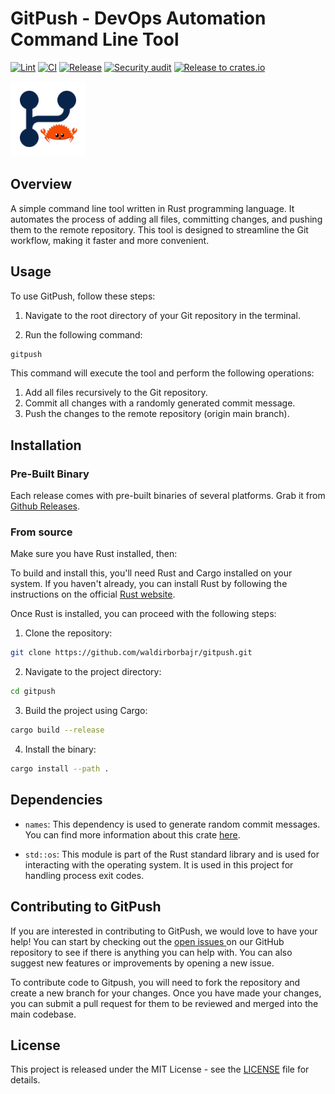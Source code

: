 # GitPush - DevOps Automation Command Line Tool

[![Lint](https://github.com/waldirborbajr/gitpush/actions/workflows/linter.yaml/badge.svg)](https://github.com/waldirborbajr/gitpush/actions/workflows/linter.yaml)
[![CI](https://github.com/waldirborbajr/gitpush/actions/workflows/ci.yaml/badge.svg)](https://github.com/waldirborbajr/gitpush/actions/workflows/ci.yaml)
[![Release](https://github.com/waldirborbajr/gitpush/actions/workflows/release.yaml/badge.svg)](https://github.com/waldirborbajr/gitpush/actions/workflows/release.yaml)
[![Security audit](https://github.com/waldirborbajr/gitpush/actions/workflows/audit.yaml/badge.svg)](https://github.com/waldirborbajr/gitpush/actions/workflows/audit.yaml)
[![Release to crates.io](https://github.com/waldirborbajr/gitpush/actions/workflows/crates.yaml/badge.svg)](https://github.com/waldirborbajr/gitpush/actions/workflows/crates.yaml)

<p>
  <img src="./.assets/gitpush-logo.png" width="120", height="120"/>
  <br>
</p>

## Overview

A simple command line tool written in Rust programming language. It automates the process of adding all files, committing changes, and pushing them to the remote repository. This tool is designed to streamline the Git workflow, making it faster and more convenient.

## Usage

To use GitPush, follow these steps:

1. Navigate to the root directory of your Git repository in the terminal.

2. Run the following command:

```bash
gitpush
```

This command will execute the tool and perform the following operations:

1. Add all files recursively to the Git repository.
2. Commit all changes with a randomly generated commit message.
3. Push the changes to the remote repository (origin main branch).

## Installation

### Pre-Built Binary

Each release comes with pre-built binaries of several platforms. Grab it from [Github Releases](https://github.com/waldirborbajr/gitpush/releases).

### From source

Make sure you have Rust installed, then:

To build and install this, you'll need Rust and Cargo installed on your system. If you haven't already, you can install Rust by following the instructions on the official [Rust website](https://www.rust-lang.org/tools/install).

Once Rust is installed, you can proceed with the following steps:

1. Clone the repository:

```bash
git clone https://github.com/waldirborbajr/gitpush.git
```

2. Navigate to the project directory:

```bash
cd gitpush
```

3. Build the project using Cargo:

```bash
cargo build --release
```

4. Install the binary:

```bash
cargo install --path .
```

## Dependencies

- `names`: This dependency is used to generate random commit messages. You can find more information about this crate [here](https://crates.io/crates/names).

- `std::os`: This module is part of the Rust standard library and is used for interacting with the operating system. It is used in this project for handling process exit codes.

## Contributing to GitPush

If you are interested in contributing to GitPush, we would love to have your help! You can start by checking out the [ open issues ](https://github.com/waldirborbajr/gitpush/issues) on our GitHub repository to see if there is anything you can help with. You can also suggest new features or improvements by opening a new issue.

To contribute code to Gitpush, you will need to fork the repository and create a new branch for your changes. Once you have made your changes, you can submit a pull request for them to be reviewed and merged into the main codebase.

## License

This project is released under the MIT License - see the [LICENSE](LICENSE) file for details.
